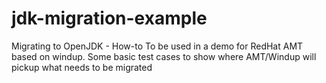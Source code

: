 # jdk-migration-example
Migrating to OpenJDK - How-to
To be used in a demo for RedHat AMT based on windup. 
Some basic test cases to show where AMT/Windup will pickup what needs to be migrated
